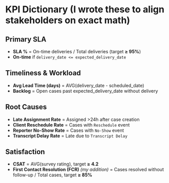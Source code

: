 # KPI Dictionary (I wrote these to align stakeholders on exact math)

## Primary SLA
- **SLA %** = On-time deliveries / Total deliveries (target **≥ 95%**)
- **On-time** if `delivery_date <= expected_delivery_date`

## Timeliness & Workload
- **Avg Lead Time (days)** = AVG(delivery_date - scheduled_date)
- **Backlog** = Open cases past expected_delivery_date without delivery

## Root Causes
- **Late Assignment Rate** = Assigned >24h after case creation
- **Client Reschedule Rate** = Cases with `Reschedule` event
- **Reporter No-Show Rate** = Cases with `No-Show` event
- **Transcript Delay Rate** = Late due to `Transcript Delay`

## Satisfaction
- **CSAT** = AVG(survey rating), target **≥ 4.2**
- **First Contact Resolution (FCR)** *(my addition)* = Cases resolved without follow-up / Total cases, target **≥ 85%**
